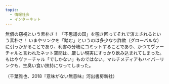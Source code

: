 ```yaml
---
topic:
  - 情報社会
  - インターネット
---
```

無償の窃視という素朴さ！ 「不思議の国」を覗き回ってそれで済まされるという素朴さ！ いまやリンクを「踏む」というのは多少なり詐欺（グローバルな）に引っかかることであり、利害の分岐にコミットすることであり、かつてヴァーチャルと言われたネット空間は、厳しい現実にすっかり飲み込まれてしまった。もはやヴァーチャル「でしかない」ものではない。マルチメディアもハイパーリンクも、生臭い食い扶持になってしまった。

（千葉雅也、2018『意味がない無意味』河出書房新社）